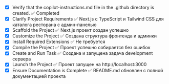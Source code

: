 - [x] Verify that the copilot-instructions.md file in the .github directory is created. ✅ Completed
- [x] Clarify Project Requirements ✅ Next.js с TypeScript и Tailwind CSS для каталога ресторана с админ-панелью
- [x] Scaffold the Project ✅ Next.js проект создан успешно
- [x] Customize the Project ✅ Создана структура фронтенда и админки
- [x] Install Required Extensions ✅ Не требуется
- [x] Compile the Project ✅ Проект успешно собирается без ошибок  
- [x] Create and Run Task ✅ Создана и запущена задача development сервера
- [x] Launch the Project ✅ Проект запущен на http://localhost:3000
- [x] Ensure Documentation is Complete ✅ README.md обновлен с полной документацией проекта